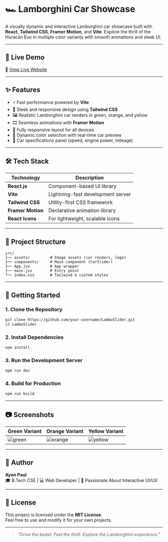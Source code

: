 
# 🏎️ Lamborghini Car Showcase

A visually dynamic and interactive Lamborghini car showcase built with **React**, **Tailwind CSS**, **Framer Motion**, and **Vite**. Explore the thrill of the Huracán Evo in multiple color variants with smooth animations and sleek UI.

---

## 🚀 Live Demo

🔗 [View Live Website](https://your-live-link.vercel.app)

---

## ✨ Features

- ⚡ Fast performance powered by **Vite**
- 🎨 Sleek and responsive design using **Tailwind CSS**
- 🖼️ Realistic Lamborghini car renders in green, orange, and yellow
- 🎞️ Seamless animations with **Framer Motion**
- 📱 Fully responsive layout for all devices
- 🔘 Dynamic color selection with real-time car preview
- 💬 Car specifications panel (speed, engine power, mileage)

---

## 🛠️ Tech Stack

| Technology      | Description                        |
|-----------------|------------------------------------|
| **React.js**    | Component-based UI library         |
| **Vite**        | Lightning-fast development server  |
| **Tailwind CSS**| Utility-first CSS framework        |
| **Framer Motion**| Declarative animation library     |
| **React Icons** | For lightweight, scalable icons   |

---

## 📁 Project Structure

```
src/
├── assets/         # Image assets (car renders, logo)
├── components/     # Main component (CarSlider)
├── App.jsx         # App wrapper
├── main.jsx        # Entry point
└── index.css       # Tailwind & custom styles
```

---

## 🚦 Getting Started

### 1. Clone the Repository

```bash
git clone https://github.com/your-username/LamboSlider.git
cd LamboSlider
```

### 2. Install Dependencies

```bash
npm install
```

### 3. Run the Development Server

```bash
npm run dev
```

### 4. Build for Production

```bash
npm run build
```

---

## 📷 Screenshots

| Green Variant | Orange Variant | Yellow Variant |
|---------------|----------------|----------------|
| ![green](https://github.com/user-attachments/assets/b9d2469d-df16-4dab-8206-c66c710b6b6b) | ![orange](https://github.com/user-attachments/assets/64cc4f44-9e87-4178-afdc-bf32c5bfaafc) | ![yellow](https://github.com/user-attachments/assets/871f95ab-ad29-4770-8581-f8b4353093ae) |

---


## 🧠 Author

**Ayon Paul**  
🎓 B.Tech CSE | 💻 Web Developer | 🚀 Passionate About Interactive UI/UX  

---

## 📄 License

This project is licensed under the **MIT License**.  
Feel free to use and modify it for your own projects.

---

> _“Drive the beast. Feel the thrill. Explore the Lamborghini experience.”_
